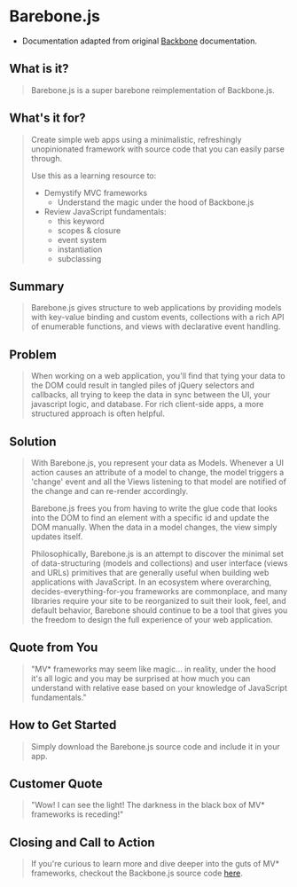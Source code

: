 # Barebone.js #
* Documentation adapted from original [Backbone](http://backbonejs.org/docs/backbone.html) documentation.
<!-- 
> This material was originally posted [here](http://www.quora.com/What-is-Amazons-approach-to-product-development-and-product-management). It is reproduced here for posterities sake.

There is an approach called "working backwards" that is widely used at Amazon. They work backwards from the customer, rather than starting with an idea for a product and trying to bolt customers onto it. While working backwards can be applied to any specific product decision, using this approach is especially important when developing new products or features.

For new initiatives a product manager typically starts by writing an internal press release announcing the finished product. The target audience for the press release is the new/updated product's customers, which can be retail customers or internal users of a tool or technology. Internal press releases are centered around the customer problem, how current solutions (internal or external) fail, and how the new product will blow away existing solutions.

If the benefits listed don't sound very interesting or exciting to customers, then perhaps they're not (and shouldn't be built). Instead, the product manager should keep iterating on the press release until they've come up with benefits that actually sound like benefits. Iterating on a press release is a lot less expensive than iterating on the product itself (and quicker!).

If the press release is more than a page and a half, it is probably too long. Keep it simple. 3-4 sentences for most paragraphs. Cut out the fat. Don't make it into a spec. You can accompany the press release with a FAQ that answers all of the other business or execution questions so the press release can stay focused on what the customer gets. My rule of thumb is that if the press release is hard to write, then the product is probably going to suck. Keep working at it until the outline for each paragraph flows. 

Oh, and I also like to write press-releases in what I call "Oprah-speak" for mainstream consumer products. Imagine you're sitting on Oprah's couch and have just explained the product to her, and then you listen as she explains it to her audience. That's "Oprah-speak", not "Geek-speak".

Once the project moves into development, the press release can be used as a touchstone; a guiding light. The product team can ask themselves, "Are we building what is in the press release?" If they find they're spending time building things that aren't in the press release (overbuilding), they need to ask themselves why. This keeps product development focused on achieving the customer benefits and not building extraneous stuff that takes longer to build, takes resources to maintain, and doesn't provide real customer benefit (at least not enough to warrant inclusion in the press release).
 -->
 
## What is it? ##
  > Barebone.js is a super barebone reimplementation of Backbone.js.

## What's it for? ##
  > Create simple web apps using a minimalistic, refreshingly unopinionated framework with source code that you can easily parse through.
  > 
  > Use this as a learning resource to:
  > * Demystify MVC frameworks
  >   - Understand the magic under the hood of Backbone.js
  > * Review JavaScript fundamentals:
  >   - this keyword
  >   - scopes & closure
  >   - event system
  >   - instantiation
  >   - subclassing

## Summary ##
  > Barebone.js gives structure to web applications by providing models with key-value binding and custom events, collections with a rich API of enumerable functions, and views with declarative event handling.  

## Problem ##
  > When working on a web application, you'll find that tying your data to the DOM could result in tangled piles of jQuery selectors and callbacks, all trying to keep the data in sync between the UI, your javascript logic, and database. For rich client-side apps, a more structured approach is often helpful.

## Solution ##
  > With Barebone.js, you represent your data as Models. Whenever a UI action causes an attribute of a model to change, the model triggers a 'change' event and all the Views listening to that model are notified of the change and can re-render accordingly. 
  > 
  > Barebone.js frees you from having to write the glue code that looks into the DOM to find an element with a specific id and update the DOM manually. When the data in a model changes, the view simply updates itself. 
  > 
  > Philosophically, Barebone.js is an attempt to discover the minimal set of data-structuring (models and collections) and user interface (views and URLs) primitives that are generally useful when building web applications with JavaScript. In an ecosystem where overarching, decides-everything-for-you frameworks are commonplace, and many libraries require your site to be reorganized to suit their look, feel, and default behavior, Barebone should continue to be a tool that gives you the freedom to design the full experience of your web application. 

## Quote from You ##
  > "MV* frameworks may seem like magic... in reality, under the hood it's all logic and you may be surprised at how much you can understand with relative ease based on your knowledge of JavaScript fundamentals."

## How to Get Started ##
  > Simply download the Barebone.js source code and include it in your app.

## Customer Quote ##
  > "Wow! I can see the light! The darkness in the black box of MV* frameworks is receding!"

## Closing and Call to Action ##
  > If you're curious to learn more and dive deeper into the guts of MV* frameworks, checkout the Backbone.js source code [here](http://backbonejs.org/docs/backbone.html). 
